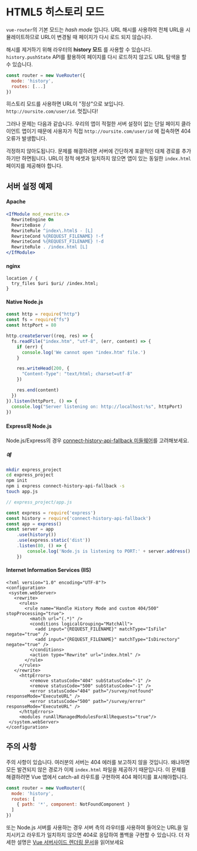 # HTML5 히스토리 모드

`vue-router`의 기본 모드는 _hash mode_ 입니다. URL 해시를 사용하여 전체 URL을 시뮬레이트하므로 URL이 변경될 때 페이지가 다시 로드 되지 않습니다.

해시를 제거하기 위해 라우터의 **history 모드** 를 사용할 수 있습니다. `history.pushState` API를 활용하여 페이지를 다시 로드하지 않고도 URL 탐색을 할 수 있습니다.

``` js
const router = new VueRouter({
  mode: 'history',
  routes: [...]
})
```

히스토리 모드를 사용하면 URL이 "정상"으로 보입니다. `http://oursite.com/user/id`. 멋집니다!

그러나 문제는 다음과 같습니다. 우리의 앱이 적절한 서버 설정이 없는 단일 페이지 클라이언트 앱이기 때문에 사용자가 직접 `http://oursite.com/user/id` 에 접속하면 404 오류가 발생합니다.

걱정하지 않아도됩니다. 문제를 해결하려면 서버에 간단하게 포괄적인 대체 경로를 추가하기만 하면됩니다. URL이 정적 에셋과 일치하지 않으면 앱이 있는 동일한 `index.html`페이지를 제공해야 합니다.

## 서버 설정 예제

#### Apache

```apache
<IfModule mod_rewrite.c>
  RewriteEngine On
  RewriteBase /
  RewriteRule ^index\.html$ - [L]
  RewriteCond %{REQUEST_FILENAME} !-f
  RewriteCond %{REQUEST_FILENAME} !-d
  RewriteRule . /index.html [L]
</IfModule>
```

#### nginx

```nginx
location / {
  try_files $uri $uri/ /index.html;
}
```

#### Native Node.js

```js
const http = require("http")
const fs = require("fs")
const httpPort = 80

http.createServer((req, res) => {
  fs.readFile("index.htm", "utf-8", (err, content) => {
    if (err) {
      console.log('We cannot open "index.htm" file.')
    }

    res.writeHead(200, {
      "Content-Type": "text/html; charset=utf-8"
    })

    res.end(content)
  })
}).listen(httpPort, () => {
  console.log("Server listening on: http://localhost:%s", httpPort)
})
```


#### Express와 Node.js

Node.js/Express의 경우 [connect-history-api-fallback 미들웨어](https://github.com/bripkens/connect-history-api-fallback)를 고려해보세요.

##### 예
```bash
mkdir express_project
cd express_project
npm init
npm i express connect-history-api-fallback -s
touch app.js
```

```js
// express_project/app.js

const express = require('express')
const history = require('connect-history-api-fallback')
const app = express()
const server = app
    .use(history())
    .use(express.static('dist'))
    .listen(80, () => {
        console.log('Node.js is listening to PORT:' + server.address().port)
    })
```

#### Internet Information Services (IIS)

```
<?xml version="1.0" encoding="UTF-8"?>
<configuration>
 <system.webServer>
   <rewrite>
     <rules>
       <rule name="Handle History Mode and custom 404/500" stopProcessing="true">
         <match url="(.*)" />
         <conditions logicalGrouping="MatchAll">
           <add input="{REQUEST_FILENAME}" matchType="IsFile" negate="true" />
           <add input="{REQUEST_FILENAME}" matchType="IsDirectory" negate="true" />
         </conditions>
         <action type="Rewrite" url="index.html" />
       </rule>
     </rules>
   </rewrite>
     <httpErrors>     
         <remove statusCode="404" subStatusCode="-1" />                
         <remove statusCode="500" subStatusCode="-1" />
         <error statusCode="404" path="/survey/notfound" responseMode="ExecuteURL" />                
         <error statusCode="500" path="/survey/error" responseMode="ExecuteURL" />
     </httpErrors>
     <modules runAllManagedModulesForAllRequests="true"/>
 </system.webServer>
</configuration>
```


## 주의 사항

주의 사항이 있습니다. 여러분의 서버는 404 에러를 보고하지 않을 것입니다. 왜냐하면 모든 발견되지 않은 경로가 이제 `index.html` 파일을 제공하기 때문입니다. 이 문제를 해결하려면 Vue 앱에서 catch-all 라우트를 구현하여 404 페이지를 표시해야합니다.


``` js
const router = new VueRouter({
  mode: 'history',
  routes: [
    { path: '*', component: NotFoundComponent }
  ]
})
```

또는 Node.js 서버를 사용하는 경우 서버 측의 라우터를 사용하여 들어오는 URL을 일치시키고 라우트가 일치하지 않으면 404로 응답하여 폴백을 구현할 수 있습니다. 더 자세한 설명은 [Vue 서버사이드 렌더링 문서](https://ssr.vuejs.org/en/)을 읽어보세요
